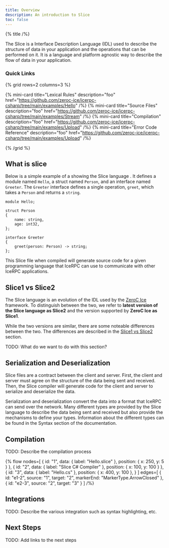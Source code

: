 ```yaml
---
title: Overview
description: An introduction to Slice
toc: false
---
```


{% title /%}

The Slice is a Interface Description Language (IDL) used to describe the structure of data in your application
and the operations that can be performed on it. It is a language and platform agnostic way to describe the flow
of data in your application.

### Quick Links

{% grid rows=2 columns=3 %}

{% mini-card title="Lexical Rules" description="foo" href="https://github.com/zeroc-ice/icerpc-csharp/tree/main/examples/Hello" /%}
{% mini-card title="Source Files" description="foo" href="https://github.com/zeroc-ice/icerpc-csharp/tree/main/examples/Stream" /%}
{% mini-card title="Compilation" description="foo" href="https://github.com/zeroc-ice/icerpc-csharp/tree/main/examples/Upload" /%}
{% mini-card title="Error Code Reference" description="foo" href="https://github.com/zeroc-ice/icerpc-csharp/tree/main/examples/Upload" /%}

{% /grid %}

## What is slice

Below is a simple example of a showing the Slice language . It defines a module named
`Hello`, a struct named `Person`, and an interface named `Greeter`. The `Greeter` interface defines a single operation,
`greet`, which takes a `Person` and returns a `string`.

```slice
module Hello;

struct Person
{
    name: string,
    age: int32,
};

interface Greeter
{
    greet(person: Person) -> string;
};
```

This Slice file when compiled will generate source code for a given programming language that IceRPC can use to
communicate with other IceRPC applications.

## Slice1 vs Slice2

The Slice language is an evolution of the IDL used by the [ZeroC Ice](https://zeroc.com/products/ice)
framework. To distinguish between the two, we refer to **latest version of the Slice language as Slice2** and the
version supported by **ZeroC Ice as Slice1**.

While the two versions are similar, there are some noteable differences between the two. The differences are described
in the [Slice1 vs Slice2](/slice1-vs-slice2) section.

TODO: What do we want to do with this section?

## Serialization and Deserialization

Slice files are a contract between the client and server. First, the client and server must agree on the structure of
the data being sent and received. Then, the Slice compiler will generate code for the client and server to serialize
and deserialize the data.

Serialization and deserialization convert the data into a format that IceRPC can send over the network. Many different
types are provided by the Slice language to describe the data being sent and received but also provide the mechanisms
to define your types. Information about the different types can be found in the Syntax section of the documentation.

## Compilation

TODO: Describe the compilation process

{% flow
   nodes=[
    {
      id: "1",
      data: { label: "Hello.slice" },
      position: { x: 250, y: 5 }
    },
    {
      id: "2",
      data: { label: "Slice  C# Compiler" },
      position: { x: 100, y: 100 }
    },
    {
      id: "3",
      data: { label: "Hello.cs" },
      position: { x: 400, y: 100 },
    }
  ]
  edges=[
    { id: "e1-2", source: "1", target: "2", markerEnd: "MarkerType.ArrowClosed" },
    { id: "e2-3", source: "2", target: "3" }
  ]
/%}

## Integrations

TODO: Describe the various integration such as syntax highlighting, etc.

## Next Steps

TODO: Add links to the next steps
